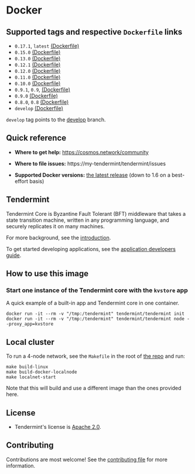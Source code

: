 # Docker

## Supported tags and respective `Dockerfile` links

- `0.17.1`, `latest` [(Dockerfile)](https://my-tendermint/tendermint/blob/208ac32fa266657bd6c304e84ec828aa252bb0b8/DOCKER/Dockerfile)
- `0.15.0` [(Dockerfile)](https://my-tendermint/tendermint/blob/170777300ea92dc21a8aec1abc16cb51812513a4/DOCKER/Dockerfile)
- `0.13.0` [(Dockerfile)](https://my-tendermint/tendermint/blob/a28b3fff49dce2fb31f90abb2fc693834e0029c2/DOCKER/Dockerfile)
- `0.12.1` [(Dockerfile)](https://my-tendermint/tendermint/blob/457c688346b565e90735431619ca3ca597ef9007/DOCKER/Dockerfile)
- `0.12.0` [(Dockerfile)](https://my-tendermint/tendermint/blob/70d8afa6e952e24c573ece345560a5971bf2cc0e/DOCKER/Dockerfile)
- `0.11.0` [(Dockerfile)](https://my-tendermint/tendermint/blob/9177cc1f64ca88a4a0243c5d1773d10fba67e201/DOCKER/Dockerfile)
- `0.10.0` [(Dockerfile)](https://my-tendermint/tendermint/blob/e5342f4054ab784b2cd6150e14f01053d7c8deb2/DOCKER/Dockerfile)
- `0.9.1`, `0.9`, [(Dockerfile)](https://my-tendermint/tendermint/blob/809e0e8c5933604ba8b2d096803ada7c5ec4dfd3/DOCKER/Dockerfile)
- `0.9.0` [(Dockerfile)](https://my-tendermint/tendermint/blob/d474baeeea6c22b289e7402449572f7c89ee21da/DOCKER/Dockerfile)
- `0.8.0`, `0.8` [(Dockerfile)](https://my-tendermint/tendermint/blob/bf64dd21fdb193e54d8addaaaa2ecf7ac371de8c/DOCKER/Dockerfile)
- `develop` [(Dockerfile)](https://my-tendermint/tendermint/blob/master/DOCKER/Dockerfile.develop)

`develop` tag points to the [develop](https://my-tendermint/tendermint/tree/develop) branch.

## Quick reference

* **Where to get help:**
  https://cosmos.network/community

* **Where to file issues:**
  https://my-tendermint/tendermint/issues

* **Supported Docker versions:**
  [the latest release](https://github.com/moby/moby/releases) (down to 1.6 on a best-effort basis)

## Tendermint

Tendermint Core is Byzantine Fault Tolerant (BFT) middleware that takes a state transition machine, written in any programming language, and securely replicates it on many machines.

For more background, see the [introduction](https://tendermint.readthedocs.io/en/master/introduction.html).

To get started developing applications, see the [application developers guide](https://tendermint.readthedocs.io/en/master/getting-started.html).

## How to use this image

### Start one instance of the Tendermint core with the `kvstore` app

A quick example of a built-in app and Tendermint core in one container.

```
docker run -it --rm -v "/tmp:/tendermint" tendermint/tendermint init
docker run -it --rm -v "/tmp:/tendermint" tendermint/tendermint node --proxy_app=kvstore
```

## Local cluster

To run a 4-node network, see the `Makefile` in the root of [the repo](https://my-tendermint/tendermint/master/Makefile) and run:

```
make build-linux
make build-docker-localnode
make localnet-start
```

Note that this will build and use a different image than the ones provided here.

## License

- Tendermint's license is [Apache 2.0](https://my-tendermint/tendermint/master/LICENSE).

## Contributing

Contributions are most welcome! See the [contributing file](https://my-tendermint/tendermint/blob/master/CONTRIBUTING.md) for more information.

